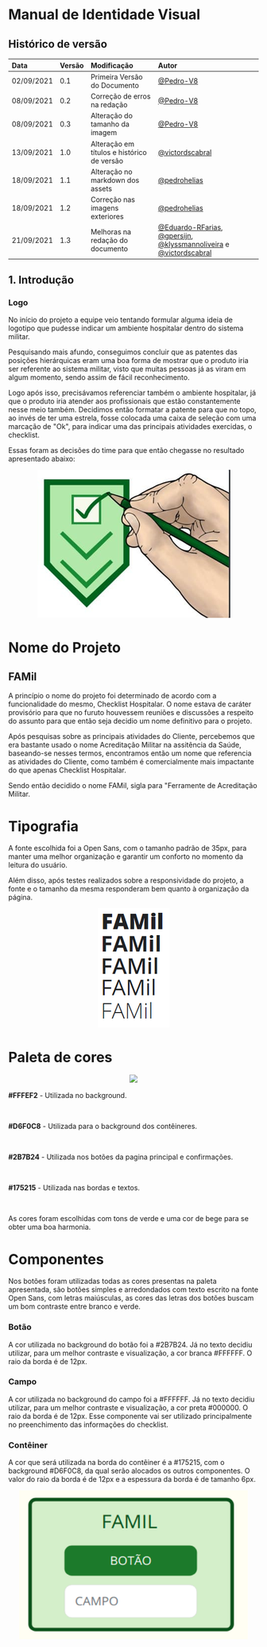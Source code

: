 # Manual de Identidade Visual

## Histórico de versão

| Data       | Versão | Modificação                                | Autor                                                |
| :--------- | :----- | :----------------------------------------- | :--------------------------------------------------- |
| 02/09/2021 | 0.1    | Primeira Versão do Documento               | [@Pedro-V8](https://github.com/Pedro-V8)             |
| 08/09/2021 | 0.2    | Correção de erros na redação               | [@Pedro-V8](https://github.com/Pedro-V8)             |
| 08/09/2021 | 0.3    | Alteração do tamanho da imagem             | [@Pedro-V8](https://github.com/Pedro-V8)             |
| 13/09/2021 | 1.0    | Alteração em títulos e histórico de versão | [@victordscabral](https://github.com/victordscabral) |
| 18/09/2021 | 1.1    | Alteração no markdown dos assets           | [@pedrohelias](https://github.com/pedrohelias)       |
| 18/09/2021 | 1.2    | Correção nas imagens exteriores            | [@pedrohelias](https://github.com/pedrohelias)       |
| 21/09/2021 | 1.3    | Melhoras na redação do documento           | [@Eduardo-RFarias](https://github.com/Eduardo-RFarias), [@gpersijn](https://github.com/gpersijn), [@klyssmannoliveira](https://github.com/klyssmannoliveira) e [@victordscabral](https://github.com/victordscabral)         |

## 1. Introdução

### Logo

No início do projeto a equipe veio tentando formular alguma ideia de logotipo que pudesse indicar um ambiente hospitalar dentro do sistema militar. 

Pesquisando mais afundo, conseguimos concluir que as patentes das posições hierárquicas eram uma boa forma de mostrar que o produto iria ser referente ao sistema militar, visto que muitas pessoas já as viram em algum momento, sendo assim de fácil reconhecimento. 

Logo após isso, precisávamos referenciar também o ambiente hospitalar, já que o produto iria atender aos profissionais que estão constantemente nesse meio também. Decidimos então formatar a patente para que no topo, ao invés de ter uma estrela, fosse colocada uma caixa de seleção com uma marcação de "Ok", para indicar uma das principais atividades exercidas, o checklist. 

Essas foram as decisões do time para que então chegasse no resultado apresentado abaixo: 

<p align="center">
  <img src="/docs/assets/produtos/identidade_visual/logo-2021.jpg">
</p>

# Nome do Projeto

## FAMil

A princípio o nome do projeto foi determinado de acordo com a funcionalidade do mesmo, Checklist Hospitalar. O nome estava de caráter provisório para que no furuto houvessem reuniões e discussões a respeito do assunto para que então seja decidio um nome definitivo para o projeto.

Após pesquisas sobre as principais atividades do Cliente, percebemos que era bastante usado o nome Acreditação Militar na assitência da Saúde, baseando-se nesses termos, encontramos então um nome que referencia as atividades do Cliente, como também é comercialmente mais impactante do que apenas Checklist Hospitalar. 

Sendo então decidido o nome FAMil, sigla para "Ferramente de Acreditação Militar.

# Tipografia

A fonte escolhida foi a Open Sans, com o tamanho padrão de 35px, para manter uma melhor organização e garantir um conforto no momento da leitura do usuário. 

Além disso, após testes realizados sobre a responsividade do projeto, a fonte e o tamanho da mesma responderam bem quanto à organização da página.

<p align="center">
  <img src="/docs/assets/produtos/identidade_visual/fonte_Famil.png">
</p>

# Paleta de cores

<p align="center">
  <img src="2021-1-hospitalar/docs/assets/produtos/identidade_visual/paleta_de_cores.png">
</p>

**#FFFEF2** - Utilizada no background.

<br>

**#D6F0C8** - Utilizada para o background dos contêineres.

<br>

**#2B7B24** - Utilizada nos botões da pagina principal e confirmações.

<br>

**#175215** - Utilizada nas bordas e textos.

<br>

As cores foram escolhidas com tons de verde e uma cor de bege para se obter uma boa harmonia.

# Componentes

Nos botões foram utilizadas todas as cores presentas na paleta apresentada, são botões simples e arredondados com texto escrito na fonte Open Sans, com letras maiúsculas, as cores das letras dos botões buscam um bom contraste entre branco e verde.

### Botão 

A cor utilizada no background do botão foi a #2B7B24. Já no texto decidiu utilizar, para um melhor contraste e visualização, a cor branca #FFFFFF. O raio da borda é de 12px.

### Campo

A cor utilizada no background do campo foi a #FFFFFF. Já no texto decidiu utilizar, para um melhor contraste e visualização, a cor preta #000000. O raio da borda é de 12px. Esse componente vai ser utilizado principalmente no preenchimento das informações do checklist.

### Contêiner

A cor que será utilizada na borda do contêiner é a #175215, com o background #D6F0C8, da qual serão alocados os outros componentes.  O valor do raio da borda é de 12px e a espessura da borda é de tamanho 6px.

<p align="center">
  <img width="460" height="300" src="/docs/assets/produtos/identidade_visual/botao.png">
</p>
